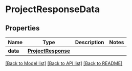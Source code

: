 # ProjectResponseData

## Properties
Name | Type | Description | Notes
------------ | ------------- | ------------- | -------------
**data** | [**ProjectResponse**](ProjectResponse.md) |  | 

[[Back to Model list]](../README.md#documentation-for-models) [[Back to API list]](../README.md#documentation-for-api-endpoints) [[Back to README]](../README.md)

